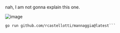 nah, I am not gonna explain this one.

![image](https://github.com/rcastellotti/mannaggia/assets/43064224/59f831c5-ed03-4eed-881a-e894fe92aecf)

```console
go run github.com/rcastellotti/mannaggia@latest```
```
